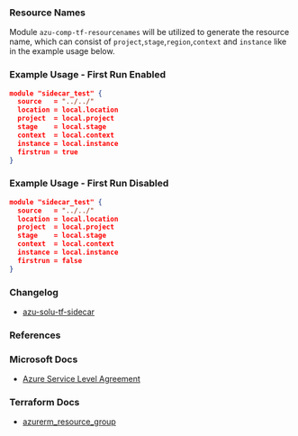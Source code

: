 ### Resource Names
Module `azu-comp-tf-resourcenames` will be utilized to generate the resource name, which can consist of `project`,`stage`,`region`,`context` and `instance` like in the example usage below.

### Example Usage - First Run Enabled

```json
module "sidecar_test" {
  source   = "../../"
  location = local.location
  project  = local.project
  stage    = local.stage
  context  = local.context
  instance = local.instance
  firstrun = true
}
```

### Example Usage - First Run Disabled

```json
module "sidecar_test" {
  source   = "../../"
  location = local.location
  project  = local.project
  stage    = local.stage
  context  = local.context
  instance = local.instance
  firstrun = false
}
```

### Changelog

- [azu-solu-tf-sidecar](CHANGELOG.md)

### References

### Microsoft Docs
- [Azure Service Level Agreement](https://azure.microsoft.com/en-us/support/legal/sla/summary)

### Terraform Docs
- [azurerm_resource_group](https://registry.terraform.io/providers/hashicorp/azurerm/latest/docs/resources/resource_group)